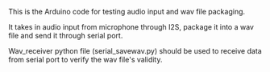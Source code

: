 This is the Arduino code for testing audio input and wav file packaging.

It takes in audio input from microphone through I2S, package it into a wav file and send it through serial port.

Wav_receiver python file (serial_savewav.py) should be used to receive data from serial port to verify the wav file's validity.